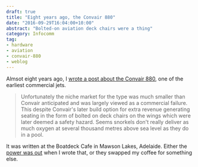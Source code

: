 ```yaml
---
draft: true
title: "Eight years ago, the Convair 880"
date: "2016-09-29T16:04:00+10:00"
abstract: "Bolted-on aviation deck chairs were a thing"
category: Infocomm
tag:
- hardware
- aviation
- convair-880
- weblog
---
```

Almsot eight years ago, I [wrote a post about the Convair 880], one of the earliest commercial jets.

> Unfortunately the niche market for the type was much smaller than Convair anticipated and was largely viewed as a commercial failure. This despite Convair's later build option for extra revenue generating seating in the form of bolted on deck chairs on the wings which were later deemed a safety hazard. Seems snorkels don't really deliver as much oxygen at several thousand metres above sea level as they do in a pool.

It was written at the Boatdeck Cafe in Mawson Lakes, Adelaide. Either the [power was out] when I wrote that, or they swapped my coffee for something else.

[wrote a post about the Convair 880]: https://rubenerd.com/p2207/
[power was out]: https://rubenerd.com/a-week-of-posts-at-once/

